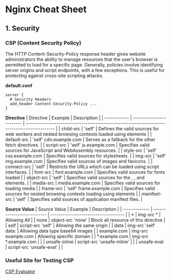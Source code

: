 # Nginx Cheat Sheet

## 1. Security
### CSP (Content Security Policy)
The HTTP Content-Security-Policy response header gives website administrators the ability to manage resources that the user's browser is permitted to load for a specific page. Generally, policies involve identifying server origins and script endpoints, with a few exceptions. This is useful for protecting against cross-site scripting attacks.

**default.conf**
```
server {
  # Security Headers
  add_header Content-Security-Policy ...
}
```

**Directive**
| Directive    | Example                  | Description                                                                                  |
| ------------ | ------------------------ | -------------------------------------------------------------------------------------------- |
| child-src    | 'self'                   | Defines the valid sources for web workers and nested browsing contexts loaded using elements |
| default-src  | 'self' cdn.example.com   | Serves as a fallback for the other fetch directives.                                         |
| script-src   | 'self' js.example.com    | Specifies valid sources for JavaScript and WebAssembly resources.                            |
| style-src    | 'self' css.example.com   | Specifies valid sources for stylesheets.                                                     |
| img-src      | 'self' img.example.com   | Specifies valid sources of images and favicons.                                              |
| connect-src  | 'self'                   | Restricts the URLs which can be loaded using script interfaces.                              |
| font-src     | font.example.com         | Specifies valid sources for fonts loaded                                                     |
| object-src   | 'self'                   | Specifies valid sources for the <object>, <embed>, and <applet> elements.                    |
| media-src    | media.example.com        | Specifies valid sources for loading media                                                    |
| frame-src    | 'self' frame.example.com | Specifies valid sources for nested browsing contexts loading using elements                  |
| manifest-src | 'self'                   | Specifies valid sources of application manifest files.                                       |

**Source Value**
| Source Value  | Example                    | Description                          |
| ------------- | -------------------------- | ------------------------------------ |
| *             | img-src *                  | Allowing All                         |
| none          | object-src 'none'          | Block all resource of this directive |
| self          | script-src 'self'          | Allowing the same origin             |
| data          | img-src 'self' data:       | Allowing data type base64 images     |
| example.com   | img-src example.com        | Allowing specific domain             |
| *.example.com | img-src *.example.com      |                                      |
| unsafe-inline | script-src 'unsafe-inline' |                                      |
| unsafe-eval   | script-src 'unsafe-eval'   |                                      |

### Useful Site for Testing CSP
[CSP Evaluator](https://csp-evaluator.withgoogle.com/)